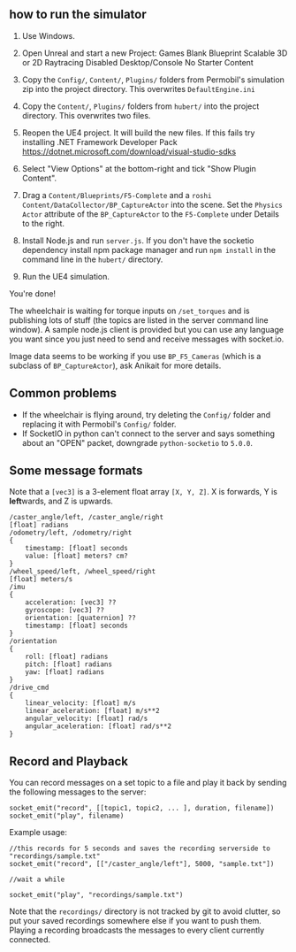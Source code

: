 ## how to run the simulator

1. Use Windows.
2. Open Unreal and start a new Project:
	Games
	Blank
	Blueprint
	Scalable 3D or 2D
	Raytracing Disabled
	Desktop/Console
	No Starter Content

3. Copy the `Config/`, `Content/`, `Plugins/` folders from Permobil's simulation zip into the project directory. This overwrites `DefaultEngine.ini`

4. Copy the `Content/`, `Plugins/` folders from `hubert/` into the project directory. This overwrites two files.

5. Reopen the UE4 project. It will build the new files. If this fails try installing .NET Framework Developer Pack https://dotnet.microsoft.com/download/visual-studio-sdks

6. Select "View Options" at the bottom-right and tick "Show Plugin Content".

7. Drag a `Content/Blueprints/F5-Complete` and a `roshi Content/DataCollector/BP_CaptureActor` into the scene. Set the `Physics Actor` attribute of the `BP_CaptureActor` to the `F5-Complete` under Details to the right.

8. Install Node.js and run `server.js`. If you don't have the socketio dependency install npm package manager and run `npm install` in the command line in the `hubert/` directory.

9. Run the UE4 simulation.


You're done!

The wheelchair is waiting for torque inputs on `/set_torques` and is publishing lots of stuff (the topics are listed in the server command line window). A sample node.js client is provided but you can use any language you want since you just need to send and receive messages with socket.io.

Image data seems to be working if you use `BP_F5_Cameras` (which is a subclass of `BP_CaptureActor`), ask Anikait for more details.


## Common problems
* If the wheelchair is flying around, try deleting the `Config/` folder and replacing it with Permobil's `Config/` folder.
* If SocketIO in python can't connect to the server and says something about an "OPEN" packet, downgrade `python-socketio` to `5.0.0`.


## Some message formats
Note that a `[vec3]` is a 3-element float array `[X, Y, Z]`. X is forwards, Y is **left**wards, and Z is upwards.

	/caster_angle/left, /caster_angle/right
	[float] radians
	/odometry/left, /odometry/right
	{
		timestamp: [float] seconds
		value: [float] meters? cm?
	}
	/wheel_speed/left, /wheel_speed/right
	[float] meters/s
	/imu
	{
		acceleration: [vec3] ??
		gyroscope: [vec3] ??
		orientation: [quaternion] ??
		timestamp: [float] seconds
	}
	/orientation
	{
		roll: [float] radians
		pitch: [float] radians
		yaw: [float] radians
	}
	/drive_cmd
	{
		linear_velocity: [float] m/s
		linear_aceleration: [float] m/s**2
		angular_velocity: [float] rad/s
		angular_aceleration: [float] rad/s**2
	}

## Record and Playback
You can record messages on a set topic to a file and play it back by sending the following messages to the server:

	socket_emit("record", [[topic1, topic2, ... ], duration, filename])
	socket_emit("play", filename)

Example usage:

	//this records for 5 seconds and saves the recording serverside to "recordings/sample.txt"
	socket_emit("record", [["/caster_angle/left"], 5000, "sample.txt"])

	//wait a while

	socket_emit("play", "recordings/sample.txt")


Note that the `recordings/` directory is not tracked by git to avoid clutter, so put your saved recordings somewhere else if you want to push them. Playing a recording broadcasts the messages to every client currently connected.
